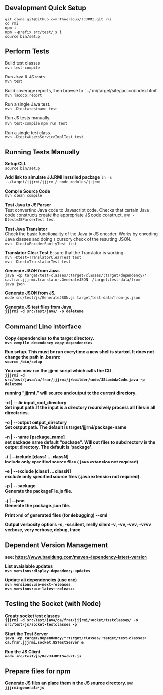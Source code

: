 Development Quick Setup
-----------------------
````
git clone git@github.com:Thaerious/JJJRMI.git rmi
cd rmi
npm i
npm --prefix src/test/js i
source bin/setup
````

Perform Tests
-------------
Build test classes  
`mvn test-compile`

Run Java & JS tests  
`mvn test`

Build coverage reports, then browse to '.../rmi/target/site/jacoco/index.html'.    
`mvn jacoco:report`

Run a single Java test.  
`mvn -Dtest=testname test`

Run JS tests manually.  
`mvn test-compile`
`npm run test`

Run a single test class.    
`mvn -Dtest=UsersServiceImplTest test` 

Running Tests Manually
------------------
<b>Setup CLI.</b>  
`source bin/setup`

<b>Add link to simulate JJJRMI installed package</b>
`ln -s ../target/jjjrmi/jjjrmi/ node_modules/jjjrmi`

<b>Compile Source Code</b>  
`mvn clean compile`

<b>Test Java to JS Parser</b>  
Test converting Java code to Javascript code.  Checks that certain Java
code constructs create the appropriate JS code construct.
`mvn -Dtest=JSParserTest test`

<b>Test Java Translator</b>  
Check the basic functionality of the Java to JS encoder. Works by encoding
Java classes and doing a cursory check of the resulting JSON.  
`mvn -Dtest=EncoderSanityTest test`

<b>Translator Clear Test</b>
Ensure that the Translator is working.  
`mvn -Dtest=TranslatorClearTest test`  
`mvn -Dtest=TranslatorTest test`  

<b>Generate JSON from Java.</b>  
`java -cp target/test-classes/:target/classes/:target/dependency/* ca.frar.jjjrmi.translator.GenerateJSON ./target/test-data/from-java.json`
 
<b>Generate JSON from JS.</b>  
`node src/test/js/GenerateJSON.js target/test-data/from-js.json`

<b>Generate JS test files from Java.<b>  
`jjjrmi -d src/test/java/ -o deleteme`

Command Line Interface
----------------------
Copy dependencies to the target directory.  
`mvn compile dependency:copy-dependencies`

Run setup.  This must be run everytime a new shell is started.  It does not change
the path in .bashrc  
`source /bin/setup`

You can now run the jjjrmi script which calls the CLI.  
`jjjrmi -d src/test/java/ca/frar/jjjrmi/jsbuilder/code/JSLambdaCode.java -p deleteme`

running "jjjrmi ." will source and output to the current directory.  

-d | --dir input_root_directory  
Set input path. If the input is a directory recursively process all files in all
directories.

-o | --output output_directory  
Set output path.  The default is target/jjjrmi/package-name

-n | --name [package_name]  
set package name default "package".  Will out files to subdirectory in the output directory.
The default is 'package'.

-i | --include [class1 ... classN]  
include only specified source files (.java extension not required).

-e | --exclude [class1 ... classN]  
exclude only specified source files (.java extension not required).

-p | --package  
Generate the packageFile.js file.

-j | --json  
Generate the package.json file.

Print xml of generated files (for debugging)
--xml

Output verbosity options
-s, -ss silent, really silent
-v, -vv, -vvv, -vvvv verbose, very verbose, debug, trace

Dependent Version Management
----------------------------
see: https://www.baeldung.com/maven-dependency-latest-version

List avaialable updates  
`mvn versions:display-dependency-updates`  

Update all dependencies (use one)  
`mvn versions:use-next-releases`  
`mvn versions:use-latest-releases`  

Testing the Socket (with Node)
------------------------------
Create socket test classes  
`jjjrmi -d src/test/java/ca/frar/jjjrmi/socket/testclasses/ -o src/test/js/socket-testclasses -p`

Start the Test Server  
`java -cp target/dependency/*:target/classes/:target/test-classes/ ca.frar.jjjrmi.socket.WSTestServer &`

Run the JS Client  
`node src/test/js/DevJJJRMISocket.js`

Prepare files for npm
---------------------
Generate JS files an place them in the JS source directory.
`mvn jjjrmi:generate-js`  